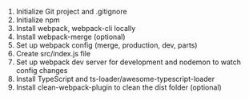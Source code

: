 1. Initialize Git project and .gitignore
2. Initialize npm
3. Install webpack, webpack-cli locally
5. Install webpack-merge (optional)
4. Set up webpack config (merge, production, dev, parts)
5. Create src/index.js file
6. Set up webpack dev server for development and nodemon to watch config changes
7. Install TypeScript and ts-loader/awesome-typescript-loader
8. Install clean-webpack-plugin to clean the dist folder (optional)